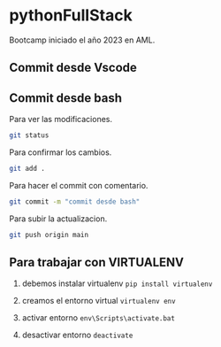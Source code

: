 # pythonFullStack
Bootcamp iniciado el año 2023 en AML.

## Commit desde Vscode

## Commit desde bash

Para ver las modificaciones. 
```bash
git status
```
Para confirmar los cambios.
```bash
git add .
```
Para hacer el commit con comentario.
```bash
git commit -m "commit desde bash"
```
Para subir la actualizacion.
```bash
git push origin main
```

## Para trabajar con VIRTUALENV

1. debemos instalar virtualenv `pip install virtualenv`
2. creamos el entorno virtual `virtualenv env`

3. activar entorno `env\Scripts\activate.bat`
4. desactivar entorno `deactivate`
